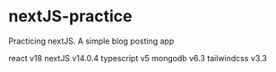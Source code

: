 # nextJS-practice
Practicing nextJS. A simple blog posting app

react v18
nextJS v14.0.4
typescript v5
mongodb v6.3
tailwindcss v3.3